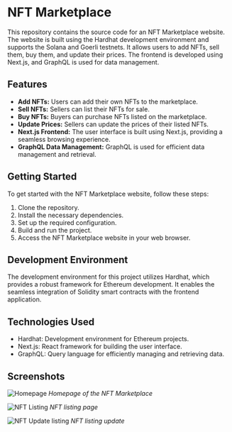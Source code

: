 # NFT Marketplace

This repository contains the source code for an NFT Marketplace website. The website is built using the Hardhat development environment and supports the Solana and Goerli testnets. It allows users to add NFTs, sell them, buy them, and update their prices. The frontend is developed using Next.js, and GraphQL is used for data management.

## Features

- **Add NFTs:** Users can add their own NFTs to the marketplace.
- **Sell NFTs:** Sellers can list their NFTs for sale.
- **Buy NFTs:** Buyers can purchase NFTs listed on the marketplace.
- **Update Prices:** Sellers can update the prices of their listed NFTs.
- **Next.js Frontend:** The user interface is built using Next.js, providing a seamless browsing experience.
- **GraphQL Data Management:** GraphQL is used for efficient data management and retrieval.

## Getting Started

To get started with the NFT Marketplace website, follow these steps:

1. Clone the repository.
2. Install the necessary dependencies.
3. Set up the required configuration.
4. Build and run the project.
5. Access the NFT Marketplace website in your web browser.

## Development Environment

The development environment for this project utilizes Hardhat, which provides a robust framework for Ethereum development. It enables the seamless integration of Solidity smart contracts with the frontend application.

## Technologies Used

- Hardhat: Development environment for Ethereum projects.
- Next.js: React framework for building the user interface.
- GraphQL: Query language for efficiently managing and retrieving data.

## Screenshots

![Homepage](https://drive.google.com/uc?export=view&id=1-o0x5lieRIjXFtlur0lh_jYZXhfPwgbt)
_Homepage of the NFT Marketplace_

![NFT Listing](https://drive.google.com/uc?export=view&id=1F_BK1QrT5iRn1XTTbGzO27ZN2WbNUQSD)
_NFT listing page_

![NFT Update listing](https://drive.google.com/uc?export=view&id=1Sc1xVo7GWaQJNXEVnPSivPRJb--AYMR3)
_NFT listing update_
